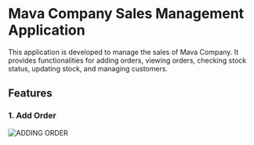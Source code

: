 # Mava Company Sales Management Application

This application is developed to manage the sales of Mava Company. It provides functionalities for adding orders, viewing orders, checking stock status, updating stock, and managing customers.

## Features

### 1. Add Order
![ADDING ORDER]("https://drive.google.com/file/d/1siyaTn1oNoje4Kx1bOYEU884nuseIpR4/view?usp=drive_link")
